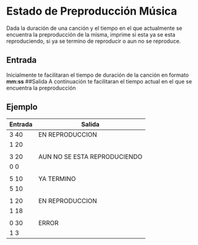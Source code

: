 # Estado de Preproducción Música

Dada la duración de una canción y el tiempo en el que actualmente se encuentra la preproducción de la misma, imprime si esta ya se esta reproduciendo, si ya se termino de reproducir o aun no se reproduce.

## Entrada

Inicialmente te facilitaran el tiempo de duración de la canción en formato **mm:ss**
##Salida
A continuación te facilitaran el tiempo actual en el que se encuentra la preproducción

## Ejemplo


|Entrada  | Salida |
|--|--|
| 3    40 |  EN REPRODUCCION|
|1 20  |  |
|  |  |
| 3   20 |  AUN NO SE ESTA REPRODUCIENDO|
|  0   0|  |
|  |  |
| 5 10 |  YA TERMINO |
| 5 10 |  |
|  |  |
|1 20  | EN REPRODUCCION |
| 1 18 |  |
 |   |
|  0 30| ERROR |
|1 3  |  |
